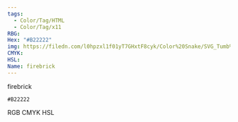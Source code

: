 ```yaml
---
tags:
  - Color/Tag/HTML
  - Color/Tag/x11
RBG: 
Hex: "#B22222"
img: https://filedn.com/l0hpzxl1f01yT7GHxtF8cyk/Color%20Snake/SVG_Tumb%20Mass%20No%20Name/#B22222.svg
CMYK: 
HSL: 
Name: firebrick
---
```

firebrick
```palette
#B22222
```
RGB
CMYK
HSL